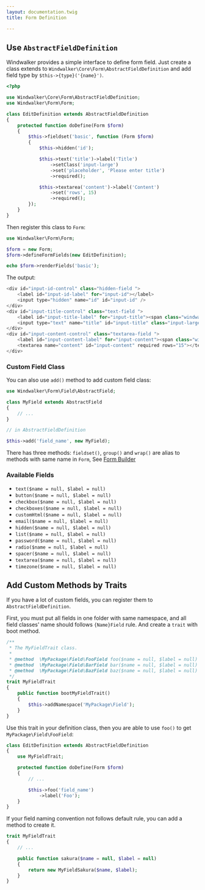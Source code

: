 ```yaml
---
layout: documentation.twig
title: Form Definition

---
```


## Use `AbstractFieldDefinition`

Windwalker provides a simple interface to define form field. Just create a class extends to `Windwalker\Core\Form\AbstractFieldDefinition`
and add field type by `$this->{type}('{name}')`.

```php
<?php

use Windwalker\Core\Form\AbstractFieldDefinition;
use Windwalker\Form\Form;

class EditDefinition extends AbstractFieldDefinition
{
	protected function doDefine(Form $form)
	{
		$this->fieldset('basic', function (Form $form)
		{
		    $this->hidden('id');

			$this->text('title')->label('Title')
				->setClass('input-large')
				->set('placeholder', 'Please enter title')
				->required();

			$this->textarea('content')->label('Content')
				->set('rows', 15)
				->required();
		});
	}
}
```

Then register this class to `Form`:

```php
use Windwalker\Form\Form;

$form = new Form;
$form->defineFormFields(new EditDefinition);

echo $form->renderFields('basic');
```

The output:

```php
<div id="input-id-control" class="hidden-field ">
    <label id="input-id-label" for="input-id"></label>
    <input type="hidden" name="id" id="input-id" />
</div>
<div id="input-title-control" class="text-field ">
    <label id="input-title-label" for="input-title"><span class="windwalker-input-required-hint">*</span> Title</label>
    <input type="text" name="title" id="input-title" class="input-large" placeholder="Please enter title" value="" required />
</div>
<div id="input-content-control" class="textarea-field ">
    <label id="input-content-label" for="input-content"><span class="windwalker-input-required-hint">*</span> Content</label>
    <textarea name="content" id="input-content" required rows="15"></textarea>
</div>
```

### Custom Field Class

You can also use `add()` method to add custom field class:

```php
use Windwalker\Form\Field\AbstractField;

class MyField extends AbstractField
{
    // ...
}
```

```php
// in AbstractFieldDefinition

$this->add('field_name', new MyField);
```

There has three methods: `fieldset()`, `group()` and `wrap()` are alias to methods with same name in `Form`, See [Form Builder](form-builder.html)

### Available Fields

- `text($name = null, $label = null)`
- `button($name = null, $label = null)`
- `checkbox($name = null, $label = null)`
- `checkboxes($name = null, $label = null)`
- `customHtml($name = null, $label = null)`
- `email($name = null, $label = null)`
- `hidden($name = null, $label = null)`
- `list($name = null, $label = null)`
- `password($name = null, $label = null)`
- `radio($name = null, $label = null)`
- `spacer($name = null, $label = null)`
- `textarea($name = null, $label = null)`
- `timezone($name = null, $label = null)`

## Add Custom Methods by Traits

If you have a lot of custom fields, you can register them to `AbstractFieldDefinition`.

First, you must put all fields in one folder with same namespace, and all field classes' name should follows `{Name}Field` rule.
And create a `trait` with boot method.

```php
/**
 * The MyFieldTrait class.
 *
 * @method  \MyPackage\Field\FooField foo($name = null, $label = null)
 * @method  \MyPackage\Field\BarField bar($name = null, $label = null)
 * @method  \MyPackage\Field\BazField baz($name = null, $label = null)
 */
trait MyFieldTrait
{
	public function bootMyFieldTrait()
	{
		$this->addNamespace('MyPackage\Field');
	}
}
```

Use this trait in your definition class, then you are able to use `foo()` to get `MyPackage\Field\FooField`:

```php
class EditDefinition extends AbstractFieldDefinition
{
	use MyFieldTrait;

    protected function doDefine(Form $form)
    {
        // ...

        $this->foo('field_name')
            ->label('Foo');
    }
}
```

If your field naming convention not follows default rule, you can add a method to create it.

```php
trait MyFieldTrait
{
	// ...

	public function sakura($name = null, $label = null)
	{
		return new MyFieldSakura($name, $label);
	}
}
```

